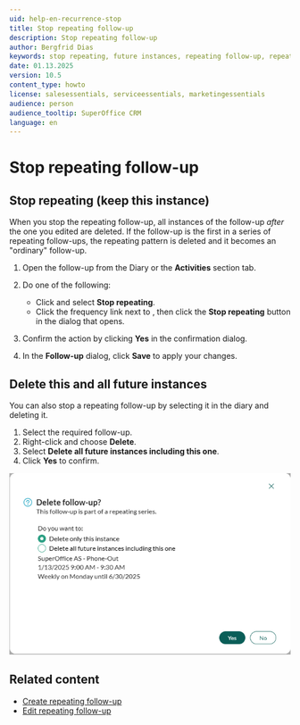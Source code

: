 ```yaml
---
uid: help-en-recurrence-stop
title: Stop repeating follow-up
description: Stop repeating follow-up
author: Bergfrid Dias
keywords: stop repeating, future instances, repeating follow-up, repeat, recur, frequency, schedule, pattern, diary, follow-up
date: 01.13.2025
version: 10.5
content_type: howto
license: salesessentials, serviceessentials, marketingessentials
audience: person
audience_tooltip: SuperOffice CRM
language: en
---
```


# Stop repeating follow-up

## Stop repeating (keep this instance)

When you stop the repeating follow-up, all instances of the follow-up *after* the one you edited are deleted. If the follow-up is the first in a series of repeating follow-ups, the repeating pattern is deleted and it becomes an "ordinary" follow-up.

1. Open the follow-up from the Diary or the **Activities** section tab.

1. Do one of the following:

    * Click <i class="ph ph-dots-three-circle-vertical" aria-label="Task menu"></i> and select **Stop repeating**.
    * Click the frequency link next to <i class="ph ph-arrows-clockwise" aria-label="Repeat"></i>, then click the **Stop repeating** button in the dialog that opens.

1. Confirm the action by clicking **Yes** in the confirmation dialog.

1. In the **Follow-up** dialog, click **Save** to apply your changes.

## Delete this and all future instances

You can also stop a repeating follow-up by selecting it in the diary and deleting it.

1. Select the required follow-up.
2. Right-click and choose **Delete**.
3. Select **Delete all future instances including this one**.
4. Click **Yes** to confirm.

![Delete repeating follow-up dialog -screenshot][img1]

## Related content

* [Create repeating follow-up][1]
* [Edit repeating follow-up][2]

<!-- Referenced links -->
[1]: create.md
[2]: ../edit-follow-up.md#repeat

<!-- Referenced images -->
[img1]: ../../../../media/loc/en/diary/delete-repeating-fo.png
